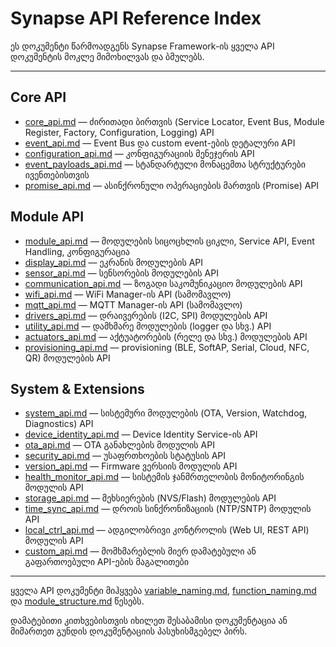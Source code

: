 # Synapse API Reference Index

ეს დოკუმენტი წარმოადგენს Synapse Framework-ის ყველა API დოკუმენტის მოკლე მიმოხილვას და ბმულებს.

---

## Core API

- [core_api.md](core_api.md) — ძირითადი ბირთვის (Service Locator, Event Bus, Module Register, Factory, Configuration, Logging) API
- [event_api.md](event_api.md) — Event Bus და custom event-ების დეტალური API
- [configuration_api.md](configuration_api.md) — კონფიგურაციის მენეჯერის API
- [event_payloads_api.md](event_payloads_api.md) — სტანდარტული მონაცემთა სტრუქტურები ივენთებისთვის
- [promise_api.md](promise_api.md) — ასინქრონული ოპერაციების მართვის (Promise) API

## Module API

- [module_api.md](module_api.md) — მოდულების სიცოცხლის ციკლი, Service API, Event Handling, კონფიგურაცია
- [display_api.md](display_api.md) — ეკრანის მოდულების API
- [sensor_api.md](sensor_api.md) — სენსორების მოდულების API
- [communication_api.md](communication_api.md) — ზოგადი საკომუნიკაციო მოდულების API
- [wifi_api.md](wifi_api.md) — WiFi Manager-ის API (სამომავლო)
- [mqtt_api.md](mqtt_api.md) — MQTT Manager-ის API (სამომავლო)
- [drivers_api.md](drivers_api.md) — დრაივერების (I2C, SPI) მოდულების API
- [utility_api.md](utility_api.md) — დამხმარე მოდულების (logger და სხვ.) API
- [actuators_api.md](actuators_api.md) — აქტუატორების (რელე და სხვ.) მოდულების API
- [provisioning_api.md](provisioning_api.md) — provisioning (BLE, SoftAP, Serial, Cloud, NFC, QR) მოდულების API

## System & Extensions

- [system_api.md](system_api.md) — სისტემური მოდულების (OTA, Version, Watchdog, Diagnostics) API
- [device_identity_api.md](device_identity_api.md) — Device Identity Service-ის API
- [ota_api.md](ota_api.md) — OTA განახლების მოდულის API
- [security_api.md](security_api.md) — უსაფრთხოების სტატუსის API
- [version_api.md](version_api.md) — Firmware ვერსიის მოდულის API
- [health_monitor_api.md](health_monitor_api.md) — სისტემის ჯანმრთელობის მონიტორინგის მოდულის API
- [storage_api.md](storage_api.md) — მეხსიერების (NVS/Flash) მოდულების API
- [time_sync_api.md](time_sync_api.md) — დროის სინქრონიზაციის (NTP/SNTP) მოდულის API
- [local_ctrl_api.md](local_ctrl_api.md) — ადგილობრივი კონტროლის (Web UI, REST API) მოდულის API
- [custom_api.md](custom_api.md) — მომხმარებლის მიერ დამატებული ან გაფართოებული API-ების მაგალითები

---

ყველა API დოკუმენტი მიჰყვება [variable_naming.md](../convention/variable_naming.md), [function_naming.md](../convention/function_naming.md) და [module_structure.md](../convention/module_structure.md) წესებს.

დამატებითი კითხვებისთვის იხილეთ შესაბამისი დოკუმენტაცია ან მიმართეთ გუნდის დოკუმენტაციის პასუხისმგებელ პირს.
